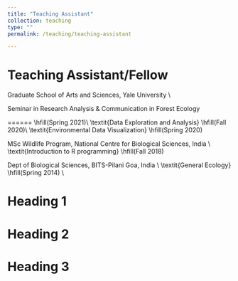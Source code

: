 ```yaml
---
title: "Teaching Assistant"
collection: teaching
type: ""
permalink: /teaching/teaching-assistant

---
```



Teaching Assistant/Fellow
======
Graduate School of Arts and Sciences, Yale University \\

  Seminar in Research Analysis \& Communication in Forest Ecology
  
======
\hfill(Spring 2021)\\
\textit{Data Exploration and Analysis} \hfill(Fall 2020)\\
\textit{Environmental Data Visualization} \hfill(Spring 2020)

MSc Wildlife Program, National Centre for Biological Sciences, India \\
\textit{Introduction to R programming} \hfill(Fall 2018)

Dept of Biological Sciences, BITS-Pilani Goa, India \\
\textit{General Ecology} \hfill(Spring 2014) \\


Heading 1
======

Heading 2
======

Heading 3
======
